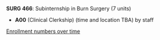 **SURG 466**: Subinternship in Burn Surgery (7 units)

- **A00** (Clinical Clerkship) (time and location TBA) by staff

[Enrollment numbers over time](./SURG466.tsv)
